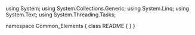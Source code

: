 ﻿using System;
using System.Collections.Generic;
using System.Linq;
using System.Text;
using System.Threading.Tasks;

namespace Common_Elements
{
    class README
    {
    }
}
